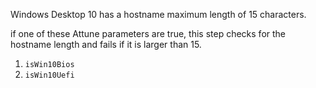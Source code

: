 Windows Desktop 10 has a hostname maximum length of 15 characters.

if one of these Attune parameters are true, this step checks for the hostname length and fails if it is larger than 15. 
1. `isWin10Bios`
2. `isWin10Uefi`
